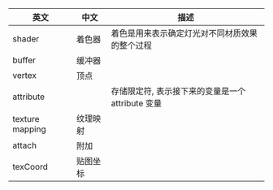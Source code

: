 | 英文            | 中文     | 描述                                              |
| --------------- | -------- | ------------------------------------------------- |
| shader          | 着色器   | 着色是用来表示确定灯光对不同材质效果的整个过程    |
| buffer          | 缓冲器   |                                                   |
| vertex          | 顶点     |                                                   |
| attribute       |          | 存储限定符, 表示接下来的变量是一个 attribute 变量 |
| texture mapping | 纹理映射 |                                                   |
| attach          | 附加     |                                                   |
| texCoord        | 贴图坐标 |                                                   |
